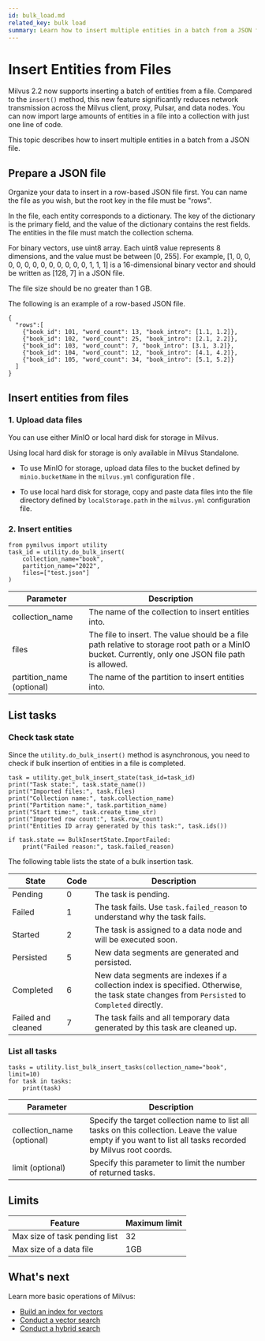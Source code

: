 ```yaml
---
id: bulk_load.md
related_key: bulk load
summary: Learn how to insert multiple entities in a batch from a JSON file.
---
```


# Insert Entities from Files

Milvus 2.2 now supports inserting a batch of entities from a file. Compared to the `insert()` method, this new feature significantly reduces network transmission across the Milvus client, proxy, Pulsar, and data nodes. You can now import large amounts of entities in a file into a collection with just one line of code.

This topic describes how to insert multiple entities in a batch from a JSON file.

## Prepare a JSON file

Organize your data to insert in a row-based JSON file first. You can name the file as you wish, but the root key in the file must be "rows".

In the file, each entity corresponds to a dictionary. The key of the dictionary is the primary field, and the value of the dictionary contains the rest fields. The entities in the file must match the collection schema.

For binary vectors, use uint8 array. Each uint8 value represents 8 dimensions, and the value must be between [0, 255]. For example, [1, 0, 0, 0, 0, 0, 0, 0, 0, 0, 0, 0, 0, 1, 1, 1] is a 16-dimensional binary vector and should be written as [128, 7] in a JSON file.

<div class="alert note">
The file size should be no greater than 1 GB.
</div>

The following is an example of a row-based JSON file.

```
{
  "rows":[
    {"book_id": 101, "word_count": 13, "book_intro": [1.1, 1.2]},
    {"book_id": 102, "word_count": 25, "book_intro": [2.1, 2.2]},
    {"book_id": 103, "word_count": 7, "book_intro": [3.1, 3.2]},
    {"book_id": 104, "word_count": 12, "book_intro": [4.1, 4.2]},
    {"book_id": 105, "word_count": 34, "book_intro": [5.1, 5.2]}
  ]
}
```

## Insert entities from files

### 1. Upload data files

You can use either MinIO or local hard disk for storage in Milvus.

<div class="alert note">
Using local hard disk for storage is only available in Milvus Standalone.
</div>

- To use MinIO for storage, upload data files to the bucket defined by `minio.bucketName` in the `milvus.yml` configuration file .

- To use local hard disk for storage, copy and paste data files into the file directory defined by `localStorage.path` in the `milvus.yml` configuration file.


### 2. Insert entities

```
from pymilvus import utility
task_id = utility.do_bulk_insert(
    collection_name="book",
    partition_name="2022",
    files=["test.json"]
)
```


| **Parameter**             | **Description**                                              |
| ------------------------- | ------------------------------------------------------------ |
| collection_name           | The name of the collection to insert entities into.          |
| files                     | The file to insert. The value should be a file path relative to storage root path or a MinIO bucket. Currently, only one JSON file path is allowed. |
| partition_name (optional) | The name of the partition to insert entities into.           |

## List tasks

### Check task state

Since the `utility.do_bulk_insert()` method is asynchronous, you need to check if bulk insertion of entities in a file is completed.

```
task = utility.get_bulk_insert_state(task_id=task_id)
print("Task state:", task.state_name()) 
print("Imported files:", task.files) 
print("Collection name:", task.collection_name) 
print("Partition name:", task.partition_name)
print("Start time:", task.create_time_str)
print("Imported row count:", task.row_count)
print("Entities ID array generated by this task:", task.ids())

if task.state == BulkInsertState.ImportFailed:
    print("Failed reason:", task.failed_reason)
```

The following table lists the state of a bulk insertion task.

| State              |   Code   |   Description                                                |
| ------------------ | -------- | ------------------------------------------------------------ |
| Pending            | 0        | The task is pending.                                         |
| Failed             | 1        | The task fails. Use <code>task.failed_reason</code> to understand why the task fails. |
| Started            | 2        | The task is assigned to a data node and will be executed soon. |
| Persisted          | 5        | New data segments are generated and persisted.               |
| Completed          | 6        | New data segments are indexes if a collection index is specified. Otherwise,  the task state changes from <code>Persisted</code> to <code>Completed</code> directly. |
| Failed and cleaned | 7        | The task fails and all temporary data generated by this task are cleaned up. |


### List all tasks

```
tasks = utility.list_bulk_insert_tasks(collection_name="book", limit=10)
for task in tasks:
    print(task)
```

|   Parameter                |   Description                                                |
| -------------------------- | ------------------------------------------------------------ |
| collection_name (optional) | Specify the target collection name to list all tasks on this collection. Leave the value empty if you want to list all tasks recorded by Milvus root coords. |
| limit (optional)           | Specify this parameter to limit the number of returned tasks. |


## Limits

| Feature                       | Maximum limit |
| ----------------------------- | ------------- |
| Max size of task pending list | 32            |
| Max size of a data file       | 1GB           |

## What's next

Learn more basic operations of Milvus:
  - [Build an index for vectors](build_index.md)
  - [Conduct a vector search](search.md)
  - [Conduct a hybrid search](hybridsearch.md)






